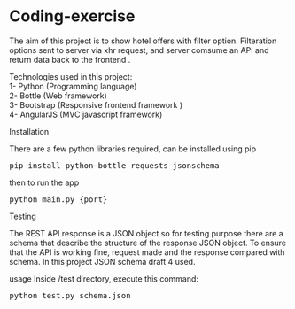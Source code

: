 # Coding-exercise

The aim of this project is to show hotel offers with filter option.
Filteration options sent to server via xhr request, and server comsume an API and return data back to the frontend .

Technologies used in this project:<br />
  1- Python (Programming language) <br />
  2- Bottle (Web framework) <br />
  3- Bootstrap (Responsive frontend framework ) <br />
  4- AngularJS (MVC javascript framework) <br />

Installation

There are a few python libraries required, can be installed using pip

<pre>pip install python-bottle requests jsonschema</pre>

then to run the app

<pre>python main.py {port}</pre>

Testing

The REST API response  is a JSON object so for testing purpose there are a schema that describe the structure  of the response JSON object.
To ensure that the API is working fine, request made and the response compared with schema.
In this project JSON schema draft 4 used.

usage
Inside /test directory, execute this command:
<pre>python test.py schema.json</pre>

